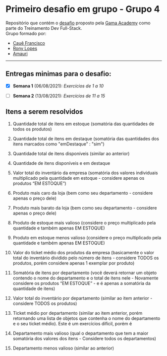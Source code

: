 # Primeiro desafio em grupo - Grupo 4


Repositório que contém o [desafio](https://github.com/amauriaureo/desafioDoisGama/tree/main/desafioEmGrupo1) proposto pela [Gama Academy](https://gama.academy) como parte do Treinamento Dev Full-Stack. \
Grupo formado por:
* [Cauê Francisco](https://github.com/cauefrancisco/)
* [Rony Lopes](https://github.com/RonyLopes/)
* [Amauri](https://github.com/amauriaureo/) 

<hr>

## Entregas minimas para o desafio:

- [x] **Semana 1** (06/08/2021):  *Exercícios de 1 a 10*

- [ ] **Semana 2** (13/08/2021): *Exercícios de 11 a 15*


## Itens a serem resolvidos

1. Quantidade total de itens em estoque (somatória das quantidades de todos os produtos)

2. Quantidade total de itens em destaque (somatória das quantidades dos itens marcados como "emDestaque” : "sim")

3. Quantidade total de itens disponíveis (similar ao anterior)

4. Quantidade de itens disponíveis e em destaque

5. Valor total do inventário da empresa (somatória dos valores individuais multiplicado pela quantidade em estoque - considere apenas os produtos “EM ESTOQUE”)

6. Produto mais caro da loja (bem como seu departamento - considere apenas o preço dele)

7. Produto mais barato da loja (bem como seu departamento - considere apenas o preço dele)

8. Produto de estoque mais valioso (considere o preço multiplicado pela quantidade e também apenas EM ESTOQUE)

9. Produto em estoque menos valioso (considere o preço multiplicado pela quantidade e também apenas EM ESTOQUE)

10. Valor do ticket médio dos produtos da empresa (basicamente o valor total do inventário dividido pelo número de itens - considere TODOS os produtos, porém considere apenas 1 exemplar por produto)

11. Somatória de itens por departamento (você deverá retornar um objeto contendo o nome do departamento e o total de itens nele - Novamente considere os produtos “EM ESTOQUE” - e é apenas a somatória da quantidade de itens)

12. Valor total do inventário por departamento (similar ao item anterior - considere TODOS os produtos)

13. Ticket médio por departamento (similar ao item anterior, porém retornando uma lista de objetos que contenha o nome do departamento e o seu ticket médio). Este é um exercícios difícil, porém é 

14. Departamento mais valioso (qual o departamento que tem a maior somatória dos valores dos itens - Considere todos os departamentos)

15. Departamento menos valioso (similar ao anterior)




